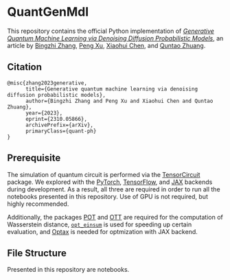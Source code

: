 # QuantGenMdl

This repository contains the official Python implementation of [*Generative Quantum Machine Learning via Denoising Diffusion Probabilistic Models*](https://arxiv.org/abs/2310.05866), an article by [Bingzhi Zhang](https://sites.google.com/view/bingzhi-zhang/home), [Peng Xu](https://francis-hsu.github.io/), [Xiaohui Chen](https://the-xiaohuichen.github.io/), and [Quntao Zhuang](https://sites.usc.edu/zhuang).

## Citation
```
@misc{zhang2023generative,
      title={Generative quantum machine learning via denoising diffusion probabilistic models}, 
      author={Bingzhi Zhang and Peng Xu and Xiaohui Chen and Quntao Zhuang},
      year={2023},
      eprint={2310.05866},
      archivePrefix={arXiv},
      primaryClass={quant-ph}
}
```

## Prerequisite
The simulation of quantum circuit is performed via the [TensorCircuit](https://tensorcircuit.readthedocs.io/en/latest/#) package. We explored with the [PyTorch](https://pytorch.org/), [TensorFlow](https://www.tensorflow.org/), and [JAX](https://jax.readthedocs.io/en/latest/notebooks/quickstart.html) backends during development. As a result, all three are required in order to run all the notebooks presented in this repository. Use of GPU is not required, but highly recommended.

Additionally, the packages [POT](https://pythonot.github.io/) and [OTT](https://ott-jax.readthedocs.io/en/latest/) are required for the computation of Wasserstein distance, [`opt_einsum`](https://optimized-einsum.readthedocs.io/en/stable/) is used for speeding up certain evaluation, and [Optax](https://github.com/google-deepmind/optax) is needed for optmization with JAX backend.

## File Structure
Presented in this repository are notebooks.